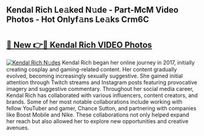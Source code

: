 ## Kendal Rich Le𝚊ked N𝚞de - Part-McM Video Photos - Hot Onlyf𝚊ns Le𝚊ks Crm6C

# <h2><a href="http://ab99350.deff.icu/?id=Kendal+Rich">🔗 New 👉🔴 Kendal Rich VIDEO Photos</a></h2>

[![Kendal Rich N𝚞des](https://i.imgur.com/rIISA9y.gif)](http://ab99350.deff.icu/?id=Kendal+Rich)
Kendal Rich began her online journey in 2017, initially creating cosplay and gaming-related content. Her content gradually evolved, becoming increasingly sexually suggestive. She gained initial attention through Twitch streams and Instagram posts featuring provocative imagery and suggestive commentary. Throughout her social media career, Kendal Rich has collaborated with various influencers, content creators, and brands. Some of her most notable collaborations include working with fellow YouTuber and gamer, Chance Sutton, and partnering with companies like Boost Mobile and Nike. These collaborations not only helped expand her reach but also allowed her to explore new opportunities and creative avenues.

